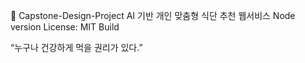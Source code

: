 🚀 Capstone-Design-Project
AI 기반 개인 맞춤형 식단 추천 웹서비스
Node version
License: MIT
Build

“누구나 건강하게 먹을 권리가 있다.”
